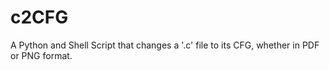 # c2CFG
A Python and Shell Script that changes a '.c' file to its CFG, whether in PDF or PNG format.
